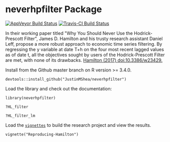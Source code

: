 # neverhpfilter Package

[![AppVeyor Build Status](https://ci.appveyor.com/api/projects/status/github/JustinMShea/neverHPfilter?branch=master&svg=true)](https://ci.appveyor.com/project/JustinMShea/neverHPfilter) [![Travis-CI Build Status](https://travis-ci.org/JustinMShea/neverHPfilter.svg?branch=master)](https://travis-ci.org/JustinMShea/neverHPfilter)

In their working paper titled "Why You Should Never Use the Hodrick-Prescott Filter", James D. Hamilton and his trusty research assistant Daniel Leff, propose a more robust approach to economic time series filtering. By regressing the y variable at date T+h on the four most recent lagged values as of date t, all the objectives sought by users of the Hodrick-Prescott Filter are met, with none of its drawbacks. [Hamilton (2017) <doi:10.3386/w23429>.](https://www.nber.org/papers/w23429)

Install from the Github master branch on R version >= 3.4.0.

```{r}
devtools::install_github("JustinMShea/neverhpfilter")
```

Load the library and check out the documentation:
```{r}
library(neverhpfilter)

?HL_filter

?HL_filter_lm
```

Load the [`vignettes`]() to build the research project and view the results.

```{r}
vignette("Reproducing-Hamilton")
```
